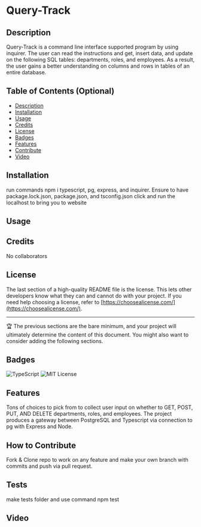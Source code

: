 # Query-Track

## Description

Query-Track is a command line interface supported program by using inquirer. The user can read the instructions and get, insert data, and update on the following SQL tables: departments, roles, and employees. As a result, the user gains a better understanding on columns and rows in tables of an entire database.

## Table of Contents (Optional)

- [Description](#description)
- [Installation](#installation)
- [Usage](#usage)
- [Credits](#credits)
- [License](#license)
- [Badges](#badges)
- [Features](#features)
- [Contribute](#how-to-contribute)
- [Video](#video)

## Installation

run commands npm i typescript, pg, express, and inquirer.
Ensure to have package.lock.json, package.json, and tsconfig.json
click and run the localhost to bring you to website

## Usage

## Credits

No collaborators

## License

The last section of a high-quality README file is the license. This lets other developers know what they can and cannot do with your project. If you need help choosing a license, refer to [https://choosealicense.com/](https://choosealicense.com/).

---

🏆 The previous sections are the bare minimum, and your project will ultimately determine the content of this document. You might also want to consider adding the following sections.

## Badges

![TypeScript](https://img.shields.io/badge/TypeScript-007ACC?style=for-the-badge&logo=typescript&logoColor=white)
![MIT License](https://img.shields.io/badge/License-MIT-green?style=for-the-badge)

## Features

Tons of choices to pick from to collect user input on whether to
GET, POST, PUT, AND DELETE departments, roles, and employees.
The project produces a gateway between PostgreSQL and Typescript via connection to pg with Express and Node.

## How to Contribute

Fork & Clone repo to work on any feature and make your own branch with commits and push via pull request.

## Tests

make tests folder and use command npm test

## Video
